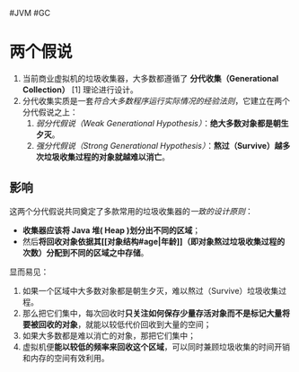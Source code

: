 #JVM #GC 
# 两个假说
1. 当前商业虚拟机的垃圾收集器，大多数都遵循了 **分代收集（Generational Collection）** [1] 理论进行设计。
2. 分代收集实质是一套*符合大多数程序运行实际情况的经验法则*，它建立在两个分代假说之上：
	1. *弱分代假说（Weak Generational Hypothesis）*：**绝大多数对象都是朝生夕灭**。
	2. *强分代假说（Strong Generational Hypothesis）*：**熬过（Survive）越多次垃圾收集过程的对象就越难以消亡**。

## 影响
这两个分代假说共同奠定了多款常用的垃圾收集器的*一致的设计原则*：
- **收集器应该将 Java 堆( Heap )划分出不同的区域**；
- 然后**将回收对象依据其[[对象结构#age|年龄]]（即对象熬过垃圾收集过程的次数）分配到不同的区域之中存储**。

显而易见：
1. 如果一个区域中大多数对象都是朝生夕灭，难以熬过（Survive）垃圾收集过程。
2. 那么把它们集中，每次回收时**只关注如何保存少量存活对象而不是标记大量将要被回收的对象**，就能以较低代价回收到大量的空间；
3. 如果大多数都是难以消亡的对象，那把它们集中；
4. 虚拟机便**能以较低的频率来回收这个区域**，可以同时兼顾垃圾收集的时间开销和内存的空间有效利用。
